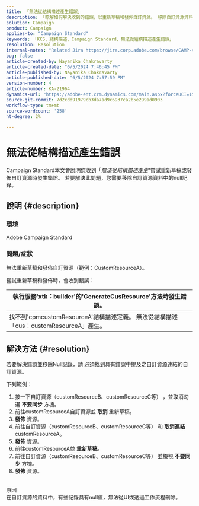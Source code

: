 ```yaml
---
title: 「無法從結構描述產生錯誤」
description: 「瞭解如何解決收到的錯誤，以重新草稿和發佈自訂資源。 移除自訂資源資料中的Null記錄。」
solution: Campaign
product: Campaign
applies-to: "Campaign Standard"
keywords: 「KCS、結構描述、Campaign Standard、無法從結構描述產生錯誤」
resolution: Resolution
internal-notes: "Related Jira https://jira.corp.adobe.com/browse/CAMP-48246"
bug: false
article-created-by: Nayanika Chakravarty
article-created-date: "6/5/2024 7:46:45 PM"
article-published-by: Nayanika Chakravarty
article-published-date: "6/5/2024 7:57:59 PM"
version-number: 4
article-number: KA-21964
dynamics-url: "https://adobe-ent.crm.dynamics.com/main.aspx?forceUCI=1&pagetype=entityrecord&etn=knowledgearticle&id=59eaea54-7423-ef11-840b-6045bd006b25"
source-git-commit: 7d2cdd91979cb3da7ad9c6937ca2b5e299ad0903
workflow-type: tm+mt
source-wordcount: '258'
ht-degree: 2%

---
```


# 無法從結構描述產生錯誤


Campaign Standard本文會說明您收到「*無法從結構描述產生*&quot;嘗試重新草稿或發佈自訂資源時發生錯誤。 若要解決此問題，您需要移除自訂資源資料中的null記錄。

## 說明 {#description}


### 環境

Adobe Campaign Standard

### 問題/症狀

無法重新草稿和發佈自訂資源（範例：CustomResourceA）。

嘗試重新草稿和發佈時，會收到錯誤：


| 執行服務&#39;xtk：builder&#39;的&#39;GenerateCusResource&#39;方法時發生錯誤。 |
| --- |
| 找不到&#39;cpmcustomResourceA&#39;結構描述定義。 無法從結構描述「cus：customResourceA」產生。 |





## 解決方法 {#resolution}


若要解決錯誤並移除Null記錄，請<b> </b>必須找到具有錯誤中提及之自訂資源連結的自訂資源。

下列範例：

1. 按一下自訂資源（customResourceB、customResourceC等） ，並取消勾選 <b>不要同步</b> 方塊。
2. 前往customResourceA自訂資源並 <b>取消 </b>重新草稿。
3. <b>發佈</b> 資源。
4. 前往自訂資源（customResourceB、customResourceC等） 和 <b>取消連結</b> customResourceA。
5. <b>發佈</b> 資源。
6. 前往customResourceA並 <b>重新草稿。</b>
7. 前往自訂資源（customResourceB、customResourceC等） 並檢視 <b>不要同步</b> 方塊。
8. <b>發佈</b> 資源。

<br>原因 <br>
在自訂資源的資料中，有些記錄具有null值，無法從UI或透過工作流程刪除。
